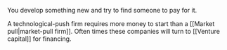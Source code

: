 You develop something new and try to find someone to pay for it.

A technological-push firm requires more money to start than a [[Market pull|market-pull firm]]. Often times these companies will turn to [[Venture capital]] for financing.